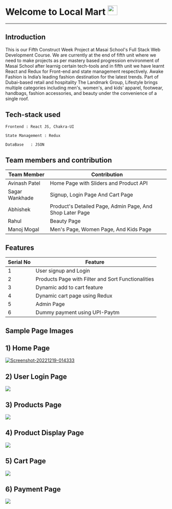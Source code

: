 # Welcome to Local Mart <img src="https://raw.githubusercontent.com/MartinHeinz/MartinHeinz/master/wave.gif" width="30px">
---

**Introduction**
---
This is our Fifth Construct Week Project at Masai School's Full Stack Web Development Course. We are currently at the end of fifth unit where we need to make projects as per mastery based progression environment of Masai School after learnig certain tech-tools and in fifth unit we have learnt React and Redux for Front-end and state management respectively.
Awake Fashion is India’s leading fashion destination for the latest trends. Part of Dubai-based retail and hospitality The Landmark Group, Lifestyle brings multiple categories including men's, women's, and kids’ apparel, footwear, handbags, fashion accessories, and beauty under the convenience of a single roof. 
##  Tech-stack used
  
   ```
   Frontend : React JS, Chakra-UI
   
   State Management : Redux
   
   DataBase   : JSON
   ```
 ## Team members and contribution

 | Team Member            | Contribution                                                              |
| ----------------- | ------------------------------------------------------------------ |
| Avinash Patel | Home Page with Sliders and Product API |
| Sagar Wankhade | Signup, Login Page And Cart Page |
| Abhishek | Product's Detailed Page, Admin Page, And Shop Later Page |
| Rahul | Beauty Page |
| Manoj Mogal | Men's Page, Women Page, And Kids Page |

## Features

 | Serial No            | Feature                                                              |
| ----------------- | ------------------------------------------------------------------ |
| 1 | User signup and Login |
| 2 | Products Page with Filter and Sort Functionalities |
| 3 | Dynamic add to cart feature |
| 4 | Dynamic cart page using Redux |
| 5 | Admin Page |
| 6 | Dummy payment using UPI-Paytm |

  **Sample Page Images**
  ---
  
  **1) Home Page**
  ---
  <a href="https://ibb.co/pXrvSWs"><img src="https://i.ibb.co/12Jfksp/Screenshot-20221219-014333.png" alt="Screenshot-20221219-014333" border="0"></a>
  
  
  **2) User Login Page**
   ---
<img src="https://miro.medium.com/max/1400/1*kL1UUG3eYg9694UNJQjUEA.png"></img>

  **3) Products Page**
  ---
<img src="https://miro.medium.com/max/1400/1*FvjVOPOfsEqLjNPC8oWJzA.png"></img>

  **4) Product Display Page**
  ---
<img src="https://miro.medium.com/max/1400/1*5XQuSW3OezumrRqThUSFtg.png"></img>

  **5) Cart Page**
  ---
<img src="https://miro.medium.com/max/1400/1*eK3d0XnlyRm1RIZFvCjN7w.png"></img>

  **6) Payment Page**
  ---
<img src="https://miro.medium.com/max/1400/1*8lOoLP2q-pJVEUW7Z1vdwQ.png"></img>
